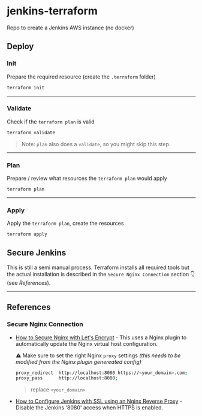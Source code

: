 # jenkins-terraform

Repo to create a Jenkins AWS instance (no docker)

## Deploy

### Init

Prepare the required resource (create the `.terraform` folder)

```bash
terraform init
```

---

### Validate

Check if the `terraform plan` is valid

```bash
terraform validate
```

> Note: `plan` also does a `validate`, so you might skip this step.
---

### Plan

Prepare / review what resources the `terraform plan` would apply

```bash
terraform plan
```

---

### Apply

Apply the `terraform plan`, create the resources

```bash
terraform apply
```

## Secure Jenkins

This is still a semi manual process. Terraform installs all required tools but the actual installation is described in the `Secure Nginx Connection` section :point_down: (see *References*).

---

## References

### Secure Nginx Connection

- [How to Secure Nginx with Let's Encrypt](https://phoenixnap.com/kb/letsencrypt-nginx) - This uses a Nginx plugin to automatically update the Nginx virtual host configuration.

    :warning: Make sure to set the right Nginx `proxy` settings *(this needs to be modified from the Nginx plugin genereated config)*

    ```bash
    proxy_redirect  http://localhost:8080 https://<your_domain>.com;
    proxy_pass      http://localhost:8080;
    ```

    > replace `<your_domain>`

- [How to Configure Jenkins with SSL using an Nginx Reverse Proxy](https://www.digitalocean.com/community/tutorials/how-to-configure-jenkins-with-ssl-using-an-nginx-reverse-proxy) - Disable the Jenkins '8080' access when HTTPS is enabled.
